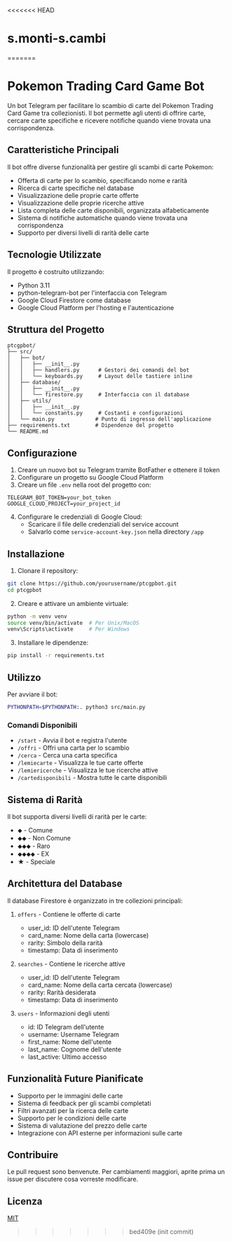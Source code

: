 <<<<<<< HEAD
# s.monti-s.cambi
=======
# Pokemon Trading Card Game Bot

Un bot Telegram per facilitare lo scambio di carte del Pokemon Trading Card Game tra collezionisti. Il bot permette agli utenti di offrire carte, cercare carte specifiche e ricevere notifiche quando viene trovata una corrispondenza.

## Caratteristiche Principali

Il bot offre diverse funzionalità per gestire gli scambi di carte Pokemon:

- Offerta di carte per lo scambio, specificando nome e rarità
- Ricerca di carte specifiche nel database
- Visualizzazione delle proprie carte offerte
- Visualizzazione delle proprie ricerche attive
- Lista completa delle carte disponibili, organizzata alfabeticamente
- Sistema di notifiche automatiche quando viene trovata una corrispondenza
- Supporto per diversi livelli di rarità delle carte

## Tecnologie Utilizzate

Il progetto è costruito utilizzando:

- Python 3.11
- python-telegram-bot per l'interfaccia con Telegram
- Google Cloud Firestore come database
- Google Cloud Platform per l'hosting e l'autenticazione

## Struttura del Progetto

```
ptcgpbot/
├── src/
│   ├── bot/
│   │   ├── __init__.py
│   │   ├── handlers.py      # Gestori dei comandi del bot
│   │   └── keyboards.py     # Layout delle tastiere inline
│   ├── database/
│   │   ├── __init__.py
│   │   └── firestore.py     # Interfaccia con il database
│   ├── utils/
│   │   ├── __init__.py
│   │   └── constants.py     # Costanti e configurazioni
│   └── main.py             # Punto di ingresso dell'applicazione
├── requirements.txt        # Dipendenze del progetto
└── README.md
```

## Configurazione

1. Creare un nuovo bot su Telegram tramite BotFather e ottenere il token
2. Configurare un progetto su Google Cloud Platform
3. Creare un file `.env` nella root del progetto con:
```
TELEGRAM_BOT_TOKEN=your_bot_token
GOOGLE_CLOUD_PROJECT=your_project_id
```
4. Configurare le credenziali di Google Cloud:
   - Scaricare il file delle credenziali del service account
   - Salvarlo come `service-account-key.json` nella directory `/app`

## Installazione

1. Clonare il repository:
```bash
git clone https://github.com/yourusername/ptcgpbot.git
cd ptcgpbot
```

2. Creare e attivare un ambiente virtuale:
```bash
python -m venv venv
source venv/bin/activate  # Per Unix/MacOS
venv\Scripts\activate     # Per Windows
```

3. Installare le dipendenze:
```bash
pip install -r requirements.txt
```

## Utilizzo

Per avviare il bot:
```bash
PYTHONPATH=$PYTHONPATH:. python3 src/main.py
```

### Comandi Disponibili

- `/start` - Avvia il bot e registra l'utente
- `/offri` - Offri una carta per lo scambio
- `/cerca` - Cerca una carta specifica
- `/lemiecarte` - Visualizza le tue carte offerte
- `/lemiericerche` - Visualizza le tue ricerche attive
- `/cartedisponibili` - Mostra tutte le carte disponibili

## Sistema di Rarità

Il bot supporta diversi livelli di rarità per le carte:
- ⬥ - Comune
- ⬥⬥ - Non Comune
- ⬥⬥⬥ - Raro
- ⬥⬥⬥⬥ - EX
- ★ - Speciale

## Architettura del Database

Il database Firestore è organizzato in tre collezioni principali:

1. `offers` - Contiene le offerte di carte
   - user_id: ID dell'utente Telegram
   - card_name: Nome della carta (lowercase)
   - rarity: Simbolo della rarità
   - timestamp: Data di inserimento

2. `searches` - Contiene le ricerche attive
   - user_id: ID dell'utente Telegram
   - card_name: Nome della carta cercata (lowercase)
   - rarity: Rarità desiderata
   - timestamp: Data di inserimento

3. `users` - Informazioni degli utenti
   - id: ID Telegram dell'utente
   - username: Username Telegram
   - first_name: Nome dell'utente
   - last_name: Cognome dell'utente
   - last_active: Ultimo accesso

## Funzionalità Future Pianificate

- Supporto per le immagini delle carte
- Sistema di feedback per gli scambi completati
- Filtri avanzati per la ricerca delle carte
- Supporto per le condizioni delle carte
- Sistema di valutazione del prezzo delle carte
- Integrazione con API esterne per informazioni sulle carte

## Contribuire

Le pull request sono benvenute. Per cambiamenti maggiori, aprite prima un issue per discutere cosa vorreste modificare.

## Licenza

[MIT](https://choosealicense.com/licenses/mit/)
>>>>>>> bed409e (init commit)
